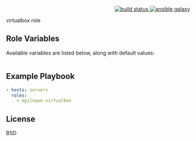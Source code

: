 <p align="right">
    <a href="https://travis-ci.org/epiloque/ansible-virtualbox">
        <img src="https://travis-ci.org/epiloque/ansible-virtualbox.svg?branch=master"
             alt="build status">
    </a>
        <a href="https://galaxy.ansible.com/epiloque/virtualbox">
        <img src="https://img.shields.io/badge/ansible--galaxy-virtualbox-blue.svg"
             alt="ansible galaxy">
    </a>
</p>

virtualbox role

## Role Variables

Available variables are listed below, along with default values:

```yaml
```

## Example Playbook

```yaml
- hosts: servers
  roles:
    - epiloque.virtualbox
```

## License

BSD
